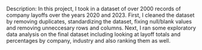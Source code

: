 Description: In this project, I took in a dataset of over 2000 records of company layoffs over the years 2020 and 2023. First, I cleaned the dataset by removing duplicates, standardizing the dataset, fixing null/blank values and removing unneccesary rows and columns. Next, I ran some exploratory data analysis on the final dataset including looking at layoff totals and percentages by company, industry and also ranking them as well. 
